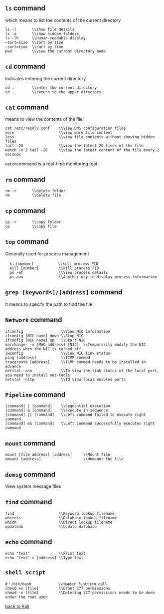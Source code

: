 ## `ls` command
which means to list the contents of the current directory

    ls -l       \\show file details
    ls -a       \\show hidden folders
    ls -lh      \\Human-readable display
    —sort=size  \\sort by size
    —sort=time  \\sort by time
    pwd         \\view the current directory name

## `cd` command
Indicates entering the current directory

    cd .        \\enter the current directory
    cd ..       \\return to the upper directory

## `cat` command
means to view the contents of the file

    cat /etc/resolv.conf    \\view DNS configuration files
    more                    \\view more file content
    less                    \\view file contents without showing hidden files
    tail -20                \\view the latest 20 lines of the file
    watch -n 2 tail -20     \\view the latest content of the file every 2 seconds
`watch`command is a real-time monitoring tool

## `rm` command

    rm -r       \\delete folder
    rm          \\delete file
    
## `cp` command
    cp -r       \\copy folder
    cp          \\copy file
    
## `top` command
Generally used for process management

      k：[number]           \\kill process PID
      kill [number]         \\kill process PID
      ps -ef                \\View process details
      ps aux                \\Another way to display process information
      
## `grep [keywords]/[address]` command
It means to specify the path to find the file

## `Network` command
    ifconfig                 \\View NIC information
    ifconfig [NIC name] down \\Stop NIC
    ifconfig [NIC name] up   \\Start NIC
    macchanger -m [MAC address] [NIC]  \\Temporarily modify the NIC address when the NIC is turned off
    iwconfig                 \\View NIC link status
    ping [address]           \\ICMP commed
    traceroute [address]     \\ICMP commed needs to be installed in advance
    netstat -ano             \\To view the link status of the local port, you need to install net-tools
    netstat -nltp            \\TO view local enabled ports
    
## `Pipeline` command
    [command] | [command]    \\Sequential execution
    [command] & [command]    \\Execute in sequence
    [command] || [command]   \\Left command failed to execute right command
    [command] && [command]   \\Left command successfully executes right command

## `mount` command
    mount [file address] [address]     \\Mount file
    umount [address]                   \\Unmount the file

## `demsg` command
View system message files

## `find` command
    find                    \\Keyword lookup filename
    whereis                 \\Database lookup filename
    which                   \\Direct lookup filename
    updatedb                \\Update database

## `echo` command
    echo "text"             \\Print text
    echo "text" > [address] \\Type text

## `shell script`
    #！/bin/bash            \\Header function call
    chmod +x [file]         \\Grant 777 permissions
    chmod -x [file]         \\Deleting 777 permissions needs to be done under the root user

[back to Kali](https://github.com/pro1tocol/Linux-Novice-Function/tree/main/Kali)
